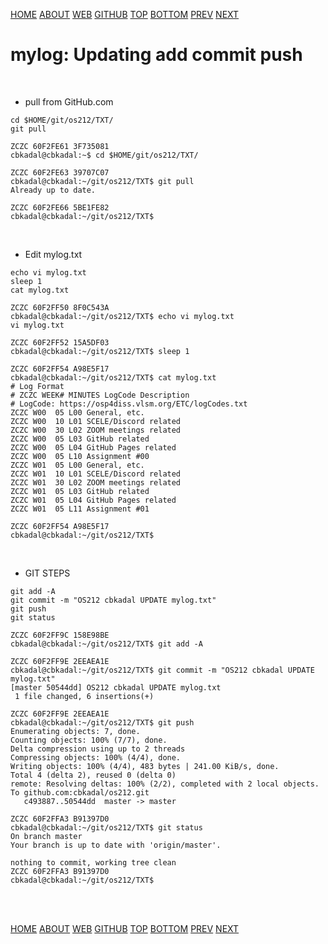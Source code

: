 ---
---
[HOME](index.md)
[ABOUT](README.md)
[WEB](https://osp4diss.vlsm.org/)
[GITHUB](https://github.com/UI-FASILKOM-OS/osp4diss/)
[TOP](#)
[BOTTOM](#endofpage)
[PREV](osp-113.md)
[NEXT](index.md)

# mylog: Updating add commit push
<br>

* pull from GitHub.com

```
cd $HOME/git/os212/TXT/
git pull

```

```
ZCZC 60F2FE61 3F735081
cbkadal@cbkadal:~$ cd $HOME/git/os212/TXT/

ZCZC 60F2FE63 39707C07
cbkadal@cbkadal:~/git/os212/TXT$ git pull
Already up to date.

ZCZC 60F2FE66 5BE1FE82
cbkadal@cbkadal:~/git/os212/TXT$ 

```

<br>

* Edit mylog.txt

```
echo vi mylog.txt
sleep 1
cat mylog.txt

```

```
ZCZC 60F2FF50 8F0C543A
cbkadal@cbkadal:~/git/os212/TXT$ echo vi mylog.txt
vi mylog.txt

ZCZC 60F2FF52 15A5DF03
cbkadal@cbkadal:~/git/os212/TXT$ sleep 1

ZCZC 60F2FF54 A98E5F17
cbkadal@cbkadal:~/git/os212/TXT$ cat mylog.txt
# Log Format
# ZCZC WEEK# MINUTES LogCode Description
# LogCode: https://osp4diss.vlsm.org/ETC/logCodes.txt
ZCZC W00  05 L00 General, etc.
ZCZC W00  10 L01 SCELE/Discord related
ZCZC W00  30 L02 ZOOM meetings related
ZCZC W00  05 L03 GitHub related
ZCZC W00  05 L04 GitHub Pages related
ZCZC W00  05 L10 Assignment #00
ZCZC W01  05 L00 General, etc.
ZCZC W01  10 L01 SCELE/Discord related
ZCZC W01  30 L02 ZOOM meetings related
ZCZC W01  05 L03 GitHub related
ZCZC W01  05 L04 GitHub Pages related
ZCZC W01  05 L11 Assignment #01

ZCZC 60F2FF54 A98E5F17
cbkadal@cbkadal:~/git/os212/TXT$ 

```
<br>

* GIT STEPS

```
git add -A
git commit -m "OS212 cbkadal UPDATE mylog.txt"
git push
git status

```

```
ZCZC 60F2FF9C 158E98BE
cbkadal@cbkadal:~/git/os212/TXT$ git add -A

ZCZC 60F2FF9E 2EEAEA1E
cbkadal@cbkadal:~/git/os212/TXT$ git commit -m "OS212 cbkadal UPDATE mylog.txt"
[master 50544dd] OS212 cbkadal UPDATE mylog.txt
 1 file changed, 6 insertions(+)

ZCZC 60F2FF9E 2EEAEA1E
cbkadal@cbkadal:~/git/os212/TXT$ git push
Enumerating objects: 7, done.
Counting objects: 100% (7/7), done.
Delta compression using up to 2 threads
Compressing objects: 100% (4/4), done.
Writing objects: 100% (4/4), 483 bytes | 241.00 KiB/s, done.
Total 4 (delta 2), reused 0 (delta 0)
remote: Resolving deltas: 100% (2/2), completed with 2 local objects.
To github.com:cbkadal/os212.git
   c493887..50544dd  master -> master

ZCZC 60F2FFA3 B91397D0
cbkadal@cbkadal:~/git/os212/TXT$ git status
On branch master
Your branch is up to date with 'origin/master'.

nothing to commit, working tree clean
ZCZC 60F2FFA3 B91397D0
cbkadal@cbkadal:~/git/os212/TXT$ 

```

<br id="endofpage"><br>

[HOME](index.md)
[ABOUT](README.md)
[WEB](https://osp4diss.vlsm.org/)
[GITHUB](https://github.com/UI-FASILKOM-OS/osp4diss/)
[TOP](#)
[BOTTOM](#endofpage)
[PREV](osp-113.md)
[NEXT](index.md)

